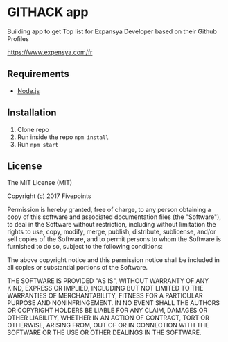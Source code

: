 # GITHACK app 

Building app to get Top list for Expansya Developer based on their Github Profiles

https://www.expensya.com/fr
## Requirements

* [Node.js](http://nodejs.org/)

## Installation

1. Clone repo
2. Run inside the repo `npm install`
3. Run `npm start`


## License

The MIT License (MIT)

Copyright (c) 2017 Fivepoints

Permission is hereby granted, free of charge, to any person obtaining a copy of this software and associated documentation files (the "Software"), to deal in the Software without restriction, including without limitation the rights to use, copy, modify, merge, publish, distribute, sublicense, and/or sell copies of the Software, and to permit persons to whom the Software is furnished to do so, subject to the following conditions:

The above copyright notice and this permission notice shall be included in all copies or substantial portions of the Software.

THE SOFTWARE IS PROVIDED "AS IS", WITHOUT WARRANTY OF ANY KIND, EXPRESS OR IMPLIED, INCLUDING BUT NOT LIMITED TO THE WARRANTIES OF MERCHANTABILITY, FITNESS FOR A PARTICULAR PURPOSE AND NONINFRINGEMENT. IN NO EVENT SHALL THE AUTHORS OR COPYRIGHT HOLDERS BE LIABLE FOR ANY CLAIM, DAMAGES OR OTHER LIABILITY, WHETHER IN AN ACTION OF CONTRACT, TORT OR OTHERWISE, ARISING FROM, OUT OF OR IN CONNECTION WITH THE SOFTWARE OR THE USE OR OTHER DEALINGS IN THE SOFTWARE.
